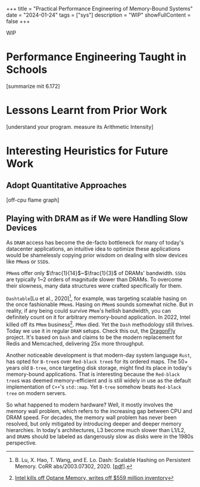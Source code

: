 +++
title = "Practical Performance Engineering of Memory-Bound Systems"
date = "2024-01-24"
tags = ["sys"]
description = "WIP"
showFullContent = false
+++

WIP

# Performance Engineering Taught in Schools
[summarize mit 6.172]


# Lessons Learnt from Prior Work
[understand your program. measure its Arithmetic Intensity]


# Interesting Heuristics for Future Work
## Adopt Quantitative Approaches 
[off-cpu flame graph] 

## Playing with DRAM as if We were Handling Slow Devices
As `DRAM` access has become the de-facto bottleneck for many of today's datacenter applications, an intuitive idea to optimize these applications would be shamelessly copying prior wisdom on dealing with slow devices like `PMem`s or `SSD`s. 

`PMem`s offer only $\frac{1}{14}$~$\frac{1}{3}$ of DRAMs' bandwidth. `SSD`s are typically 1~2 orders of magnitude slower than DRAMs. To overcome their slowness, many data structures were crafted specifically for them.

`Dashtable`[Lu et al., 2020][^4], for example, was targeting scalable hasing on the once fashionable `PMem`s. Hasing on `PMem`s sounds somewhat niche. But in reality, if any being could survive `PMem`'s hellish bandwidth, you can definitely count on it for arbitrary memory-bound application. In 2022, Intel killed off its `PMem` business[^5]. `PMem` died. Yet the `Dash` methodology still thrives. Today we use it in regular `DRAM` setups. Check this out, the [DragonFly](https://github.com/dragonflydb/dragonfly) project. It's based on `Dash` and claims to be the modern replacement for Redis and Memcached, delivering 25x more throughput. 

Another noticeable development is that modern-day system language `Rust`, has opted for `B-tree`s over `Red-black tree`s for its ordered maps. The 50+ years old `B-tree`, once targeting disk storage, might find its place in today's memory-bound applications. That is interesting because the `Red-black tree`s was deemed memory-efficient and is still widely in use as the default implementation of `C++`'s `std::map`. Yet `B-tree` somehow beats `Red-black tree` on modern servers.

So what happened to modern hardware? Well, it mostly involves the memory wall problem, which refers to the increasing gap between CPU and DRAM speed. For decades, the memory wall problem has never been resolved, but only mitigated by introducing deeper and deeper memory hierarchies. In today's architectures, L3 become much slower than L1/L2, and `DRAM`s should be labeled as dangerously slow as disks were in the 1980s perspective.

[^1]: [Tuning Guides for Intel® Xeon® Scalable Processor-Based Systems](https://www.intel.com/content/www/us/en/developer/articles/guide/xeon-performance-tuning-and-solution-guides.html#gs.3h82qm)
[^2]: [Finding arithmetic intensity of application](https://community.intel.com/t5/Software-Tuning-Performance/Finding-arithmetic-intensity-of-application/m-p/1093205#M5700)
[^3]: [MIT 6.172 Performance Engineering of Software Systems](https://ocw.mit.edu/courses/6-172-performance-engineering-of-software-systems-fall-2018/pages/lecture-slides/)
[^4]: B. Lu, X. Hao, T. Wang, and E. Lo. Dash: Scalable Hashing on Persistent Memory. CoRR abs/2003.07302, 2020. [[pdf]](https://arxiv.org/pdf/2003.07302.pdf).
[^5]: [Intel kills off Optane Memory, writes off $559 million inventory](https://www.datacenterdynamics.com/en/news/intel-kills-off-optane-memory-writes-off-559-million-inventory/)